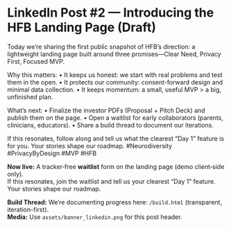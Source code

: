 # LinkedIn Post #2 — Introducing the HFB Landing Page (Draft)

Today we’re sharing the first public snapshot of HFB’s direction: a lightweight landing page built around three promises—Clear Need, Privacy First, Focused MVP.

Why this matters:
• It keeps us honest: we start with real problems and test them in the open.
• It protects our community: consent-forward design and minimal data collection.
• It keeps momentum: a small, useful MVP > a big, unfinished plan.

What’s next:
• Finalize the investor PDFs (Proposal + Pitch Deck) and publish them on the page.
• Open a waitlist for early collaborators (parents, clinicians, educators).
• Share a build thread to document our iterations.

If this resonates, follow along and tell us what the clearest “Day 1” feature is for you. Your stories shape our roadmap. #Neurodiversity #PrivacyByDesign #MVP #HFB

**Now live:** A tracker‑free **waitlist** form on the landing page (demo client‑side only).  
If this resonates, join the waitlist and tell us your clearest “Day 1” feature. Your stories shape our roadmap.


**Build Thread:** We’re documenting progress here: `/build.html` (transparent, iteration-first).  
**Media:** Use `assets/banner_linkedin.png` for this post header.
